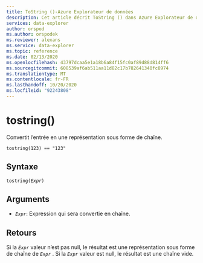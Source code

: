 ```yaml
---
title: ToString ()-Azure Explorateur de données
description: Cet article décrit ToString () dans Azure Explorateur de données.
services: data-explorer
author: orspod
ms.author: orspodek
ms.reviewer: alexans
ms.service: data-explorer
ms.topic: reference
ms.date: 02/13/2020
ms.openlocfilehash: 43797dcaa5e1a18b6a84f15fc0af89d88d814ff6
ms.sourcegitcommit: 608539af6ab511aa11d82c17b782641340fc8974
ms.translationtype: MT
ms.contentlocale: fr-FR
ms.lasthandoff: 10/20/2020
ms.locfileid: "92243808"
---
```

# <a name="tostring"></a>tostring()

Convertit l’entrée en une représentation sous forme de chaîne.

```kusto
tostring(123) == "123"
```

## <a name="syntax"></a>Syntaxe

`tostring(`*`Expr`*`)`

## <a name="arguments"></a>Arguments

* *`Expr`*: Expression qui sera convertie en chaîne. 

## <a name="returns"></a>Retours

Si la *`Expr`* valeur n’est pas null, le résultat est une représentation sous forme de chaîne de *`Expr`* .
Si la *`Expr`* valeur est null, le résultat est une chaîne vide.
 
